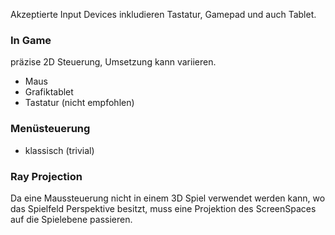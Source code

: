 Akzeptierte Input Devices inkludieren Tastatur, Gamepad und auch Tablet.

### **In Game**  
präzise 2D Steuerung, Umsetzung kann variieren.

- Maus
- Grafiktablet
- Tastatur (nicht empfohlen)

### **Menüsteuerung**
- klassisch (trivial)

### **Ray Projection**
Da eine Maussteuerung nicht in einem 3D Spiel verwendet werden kann, wo das Spielfeld Perspektive besitzt, muss eine Projektion des ScreenSpaces auf die Spielebene passieren.
